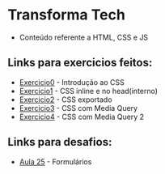 # Transforma Tech

* Conteúdo referente a HTML, CSS e JS

## Links para exercicios feitos:
- [Exercicio0](./inicio-ao-css.html) - Introdução ao CSS
- [Exercicio1](./css-inline-interno.html) - CSS inline e no head(interno)
- [Exercicio2](./css-externo.html) - CSS exportado
- [Exercicio3](./media-css.html) - CSS com Media Query
- [Exercicio4](./media-css2.html) - CSS com Media Query 2


## Links para desafios:
- [Aula 25](/html-css-js/projeto-html/desafios/aula-20/) - Formulários